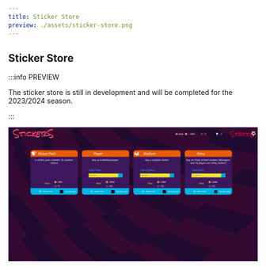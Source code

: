```yaml
---
title: Sticker Store
preview: ./assets/sticker-store.png
---
```


## Sticker Store

:::info PREVIEW

The sticker store is still in development and will be completed for the 2023/2024 season.

:::

![Sticker Store](./assets/sticker-store.png)